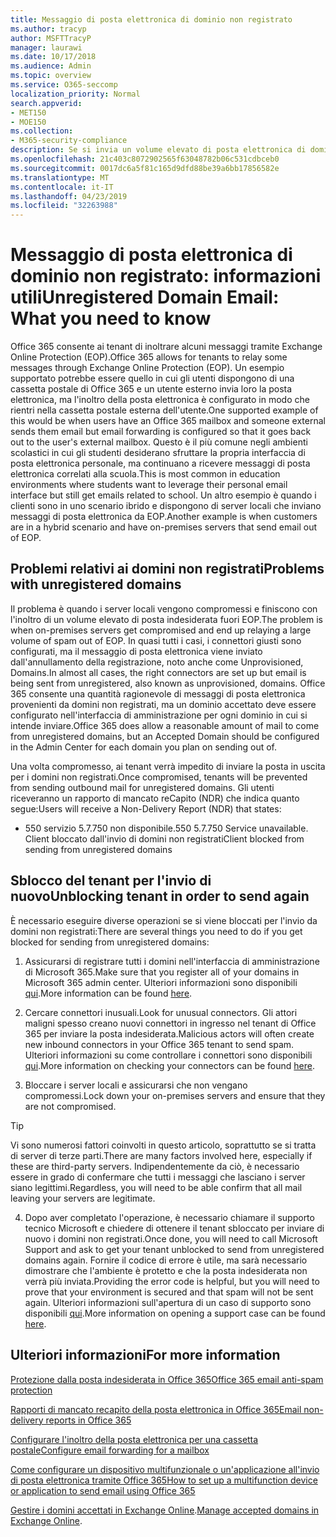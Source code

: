 ```yaml
---
title: Messaggio di posta elettronica di dominio non registrato
ms.author: tracyp
author: MSFTTracyP
manager: laurawi
ms.date: 10/17/2018
ms.audience: Admin
ms.topic: overview
ms.service: O365-seccomp
localization_priority: Normal
search.appverid:
- MET150
- MOE150
ms.collection:
- M365-security-compliance
description: Se si invia un volume elevato di posta elettronica di dominio non registrato, si rischia che la posta elettronica venga bloccata. Leggere questo articolo per ulteriori informazioni.
ms.openlocfilehash: 21c403c8072902565f63048782b06c531cdbceb0
ms.sourcegitcommit: 0017dc6a5f81c165d9dfd88be39a6bb17856582e
ms.translationtype: MT
ms.contentlocale: it-IT
ms.lasthandoff: 04/23/2019
ms.locfileid: "32263988"
---
```

# <a name="unregistered-domain-email-what-you-need-to-know"></a><span data-ttu-id="b8f80-104">Messaggio di posta elettronica di dominio non registrato: informazioni utili</span><span class="sxs-lookup"><span data-stu-id="b8f80-104">Unregistered Domain Email: What you need to know</span></span>

<span data-ttu-id="b8f80-105">Office 365 consente ai tenant di inoltrare alcuni messaggi tramite Exchange Online Protection (EOP).</span><span class="sxs-lookup"><span data-stu-id="b8f80-105">Office 365 allows for tenants to relay some messages through Exchange Online Protection (EOP).</span></span> <span data-ttu-id="b8f80-106">Un esempio supportato potrebbe essere quello in cui gli utenti dispongono di una cassetta postale di Office 365 e un utente esterno invia loro la posta elettronica, ma l'inoltro della posta elettronica è configurato in modo che rientri nella cassetta postale esterna dell'utente.</span><span class="sxs-lookup"><span data-stu-id="b8f80-106">One supported example of this would be when users have an Office 365 mailbox and someone external sends them email but email forwarding is configured so that it goes back out to the user's external mailbox.</span></span> <span data-ttu-id="b8f80-107">Questo è il più comune negli ambienti scolastici in cui gli studenti desiderano sfruttare la propria interfaccia di posta elettronica personale, ma continuano a ricevere messaggi di posta elettronica correlati alla scuola.</span><span class="sxs-lookup"><span data-stu-id="b8f80-107">This is most common in education environments where students want to leverage their personal email interface but still get emails related to school.</span></span> <span data-ttu-id="b8f80-108">Un altro esempio è quando i clienti sono in uno scenario ibrido e dispongono di server locali che inviano messaggi di posta elettronica da EOP.</span><span class="sxs-lookup"><span data-stu-id="b8f80-108">Another example is when customers are in a hybrid scenario and have on-premises servers that send email out of EOP.</span></span>

## <a name="problems-with-unregistered-domains"></a><span data-ttu-id="b8f80-109">Problemi relativi ai domini non registrati</span><span class="sxs-lookup"><span data-stu-id="b8f80-109">Problems with unregistered domains</span></span>

<span data-ttu-id="b8f80-110">Il problema è quando i server locali vengono compromessi e finiscono con l'inoltro di un volume elevato di posta indesiderata fuori EOP.</span><span class="sxs-lookup"><span data-stu-id="b8f80-110">The problem is when on-premises servers get compromised and end up relaying a large volume of spam out of EOP.</span></span> <span data-ttu-id="b8f80-111">In quasi tutti i casi, i connettori giusti sono configurati, ma il messaggio di posta elettronica viene inviato dall'annullamento della registrazione, noto anche come Unprovisioned, Domains.</span><span class="sxs-lookup"><span data-stu-id="b8f80-111">In almost all cases, the right connectors are set up but email is being sent from unregistered, also known as unprovisioned, domains.</span></span> <span data-ttu-id="b8f80-112">Office 365 consente una quantità ragionevole di messaggi di posta elettronica provenienti da domini non registrati, ma un dominio accettato deve essere configurato nell'interfaccia di amministrazione per ogni dominio in cui si intende inviare.</span><span class="sxs-lookup"><span data-stu-id="b8f80-112">Office 365 does allow a reasonable amount of mail to come from unregistered domains, but an Accepted Domain should be configured in the Admin Center for each domain you plan on sending out of.</span></span>

<span data-ttu-id="b8f80-113">Una volta compromesso, ai tenant verrà impedito di inviare la posta in uscita per i domini non registrati.</span><span class="sxs-lookup"><span data-stu-id="b8f80-113">Once compromised, tenants will be prevented from sending outbound mail for unregistered domains.</span></span> <span data-ttu-id="b8f80-114">Gli utenti riceveranno un rapporto di mancato reCapito (NDR) che indica quanto segue:</span><span class="sxs-lookup"><span data-stu-id="b8f80-114">Users will receive a Non-Delivery Report (NDR) that states:</span></span>

- <span data-ttu-id="b8f80-115">550 servizio 5.7.750 non disponibile.</span><span class="sxs-lookup"><span data-stu-id="b8f80-115">550 5.7.750 Service unavailable.</span></span> <span data-ttu-id="b8f80-116">Client bloccato dall'invio di domini non registrati</span><span class="sxs-lookup"><span data-stu-id="b8f80-116">Client blocked from sending from unregistered domains</span></span>

## <a name="unblocking-tenant-in-order-to-send-again"></a><span data-ttu-id="b8f80-117">Sblocco del tenant per l'invio di nuovo</span><span class="sxs-lookup"><span data-stu-id="b8f80-117">Unblocking tenant in order to send again</span></span>

<span data-ttu-id="b8f80-118">È necessario eseguire diverse operazioni se si viene bloccati per l'invio da domini non registrati:</span><span class="sxs-lookup"><span data-stu-id="b8f80-118">There are several things you need to do if you get blocked for sending from unregistered domains:</span></span>

1. <span data-ttu-id="b8f80-119">Assicurarsi di registrare tutti i domini nell'interfaccia di amministrazione di Microsoft 365.</span><span class="sxs-lookup"><span data-stu-id="b8f80-119">Make sure that you register all of your domains in Microsoft 365 admin center.</span></span> <span data-ttu-id="b8f80-120">Ulteriori informazioni sono disponibili [qui](https://docs.microsoft.com/en-us/exchange/mail-flow-best-practices/manage-accepted-domains/manage-accepted-domains).</span><span class="sxs-lookup"><span data-stu-id="b8f80-120">More information can be found [here](https://docs.microsoft.com/en-us/exchange/mail-flow-best-practices/manage-accepted-domains/manage-accepted-domains).</span></span>

2. <span data-ttu-id="b8f80-121">Cercare connettori inusuali.</span><span class="sxs-lookup"><span data-stu-id="b8f80-121">Look for unusual connectors.</span></span> <span data-ttu-id="b8f80-122">Gli attori maligni spesso creano nuovi connettori in ingresso nel tenant di Office 365 per inviare la posta indesiderata.</span><span class="sxs-lookup"><span data-stu-id="b8f80-122">Malicious actors will often create new inbound connectors in your Office 365 tenant to send spam.</span></span> <span data-ttu-id="b8f80-123">Ulteriori informazioni su come controllare i connettori sono disponibili [qui](https://docs.microsoft.com/en-us/powershell/module/exchange/mail-flow/get-inboundconnector?view=exchange-ps).</span><span class="sxs-lookup"><span data-stu-id="b8f80-123">More information on checking your connectors can be found [here](https://docs.microsoft.com/en-us/powershell/module/exchange/mail-flow/get-inboundconnector?view=exchange-ps).</span></span> 

3. <span data-ttu-id="b8f80-124">Bloccare i server locali e assicurarsi che non vengano compromessi.</span><span class="sxs-lookup"><span data-stu-id="b8f80-124">Lock down your on-premises servers and ensure that they are not compromised.</span></span>

> [!TIP]
> <span data-ttu-id="b8f80-125">Vi sono numerosi fattori coinvolti in questo articolo, soprattutto se si tratta di server di terze parti.</span><span class="sxs-lookup"><span data-stu-id="b8f80-125">There are many factors involved here, especially if these are third-party servers.</span></span> <span data-ttu-id="b8f80-126">Indipendentemente da ciò, è necessario essere in grado di confermare che tutti i messaggi che lasciano i server siano legittimi.</span><span class="sxs-lookup"><span data-stu-id="b8f80-126">Regardless, you will need to be able confirm that  all mail leaving your servers are legitimate.</span></span>

4. <span data-ttu-id="b8f80-127">Dopo aver completato l'operazione, è necessario chiamare il supporto tecnico Microsoft e chiedere di ottenere il tenant sbloccato per inviare di nuovo i domini non registrati.</span><span class="sxs-lookup"><span data-stu-id="b8f80-127">Once done, you will need to call Microsoft Support and ask to get your tenant unblocked to send from unregistered domains again.</span></span>  <span data-ttu-id="b8f80-128">Fornire il codice di errore è utile, ma sarà necessario dimostrare che l'ambiente è protetto e che la posta indesiderata non verrà più inviata.</span><span class="sxs-lookup"><span data-stu-id="b8f80-128">Providing the error code is helpful, but you will need to prove that your environment is secured and that spam will not be sent again.</span></span> <span data-ttu-id="b8f80-129">Ulteriori informazioni sull'apertura di un caso di supporto sono disponibili [qui](https://support.office.com/en-us/article/Contact-support-for-business-products-Admin-Help-32a17ca7-6fa0-4870-8a8d-e25ba4ccfd4b#ID0EAADAAA=online).</span><span class="sxs-lookup"><span data-stu-id="b8f80-129">More information on opening a support case can be found [here](https://support.office.com/en-us/article/Contact-support-for-business-products-Admin-Help-32a17ca7-6fa0-4870-8a8d-e25ba4ccfd4b#ID0EAADAAA=online).</span></span>
  
## <a name="for-more-information"></a><span data-ttu-id="b8f80-130">Ulteriori informazioni</span><span class="sxs-lookup"><span data-stu-id="b8f80-130">For more information</span></span>

[<span data-ttu-id="b8f80-131">Protezione dalla posta indesiderata in Office 365</span><span class="sxs-lookup"><span data-stu-id="b8f80-131">Office 365 email anti-spam protection</span></span>](anti-spam-protection.md)

[<span data-ttu-id="b8f80-132">Rapporti di mancato recapito della posta elettronica in Office 365</span><span class="sxs-lookup"><span data-stu-id="b8f80-132">Email non-delivery reports in Office 365</span></span>](https://support.office.com/article/email-non-delivery-reports-in-office-365-51daa6b9-2e35-49c4-a0c9-df85bf8533c3)

[<span data-ttu-id="b8f80-133">Configurare l'inoltro della posta elettronica per una cassetta postale</span><span class="sxs-lookup"><span data-stu-id="b8f80-133">Configure email forwarding for a mailbox</span></span>](https://docs.microsoft.com/en-us/exchange/recipients-in-exchange-online/manage-user-mailboxes/configure-email-forwarding)

[<span data-ttu-id="b8f80-134">Come configurare un dispositivo multifunzionale o un'applicazione all'invio di posta elettronica tramite Office 365</span><span class="sxs-lookup"><span data-stu-id="b8f80-134">How to set up a multifunction device or application to send email using Office 365</span></span>](https://support.office.com/en-us/article/How-to-set-up-a-multifunction-device-or-application-to-send-email-using-Office-365-69f58e99-c550-4274-ad18-c805d654b4c4)

<span data-ttu-id="b8f80-135">[Gestire i domini accettati in Exchange Online](https://docs.microsoft.com/en-us/exchange/mail-flow-best-practices/manage-accepted-domains/manage-accepted-domains).</span><span class="sxs-lookup"><span data-stu-id="b8f80-135">[Manage accepted domains in Exchange Online](https://docs.microsoft.com/en-us/exchange/mail-flow-best-practices/manage-accepted-domains/manage-accepted-domains).</span></span>
